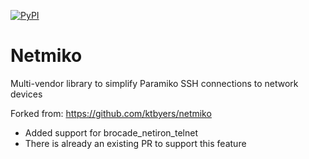 [![PyPI](https://img.shields.io/pypi/v/netmiko.svg)](https://pypi.python.org/pypi/netmiko)
  
  
Netmiko
=======

Multi-vendor library to simplify Paramiko SSH connections to network devices

Forked from: https://github.com/ktbyers/netmiko

* Added support for brocade_netiron_telnet
* There is already an existing PR to support this feature


